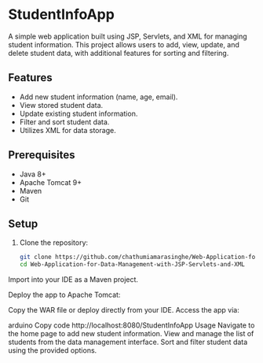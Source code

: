 # StudentInfoApp

A simple web application built using JSP, Servlets, and XML for managing student information. This project allows users to add, view, update, and delete student data, with additional features for sorting and filtering.

## Features
- Add new student information (name, age, email).
- View stored student data.
- Update existing student information.
- Filter and sort student data.
- Utilizes XML for data storage.

 ## Prerequisites
- Java 8+
- Apache Tomcat 9+
- Maven
- Git

## Setup

1. Clone the repository:
   ```bash
   git clone https://github.com/chathumiamarasinghe/Web-Application-for-Data-Management-with-JSP-Servlets-and-XML.git
   cd Web-Application-for-Data-Management-with-JSP-Servlets-and-XML
Import into your IDE as a Maven project.

Deploy the app to Apache Tomcat:

Copy the WAR file or deploy directly from your IDE.
Access the app via:

arduino
Copy code
http://localhost:8080/StudentInfoApp
Usage
Navigate to the home page to add new student information.
View and manage the list of students from the data management interface.
Sort and filter student data using the provided options.

